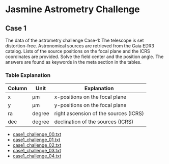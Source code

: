 # Jasmine Astrometry Challenge
## Case 1
The data of the astrometry challenge Case-1: The telescope is set distortion-free. Astronomical sources are retrieved from the Gaia EDR3 catalog. Lists of the source positions on the focal plane and the ICRS coordinates are provided. Solve the field center and the position angle. The answers are found as keywords in the meta section in the tables.

### Table Explanation

|Column|Unit|Explanation|
|------|-----|-----|
|x|&mu;m|x-positions on the focal plane|
|y|&mu;m|y-positions on the focal plane|
|ra|degree|right ascension of the sources (ICRS)|
|dec|degree|declination of the sources (ICRS)|

- [case1_challenge_00.txt](https://github.com/xr0038/jasmine_warpfield/raw/master/challenge/case1/case1_challenge_00.txt)
- [case1_challenge_01.txt](https://github.com/xr0038/jasmine_warpfield/raw/master/challenge/case1/case1_challenge_01.txt)
- [case1_challenge_02.txt](https://github.com/xr0038/jasmine_warpfield/raw/master/challenge/case1/case1_challenge_02.txt)
- [case1_challenge_03.txt](https://github.com/xr0038/jasmine_warpfield/raw/master/challenge/case1/case1_challenge_03.txt)
- [case1_challenge_04.txt](https://github.com/xr0038/jasmine_warpfield/raw/master/challenge/case1/case1_challenge_04.txt)
